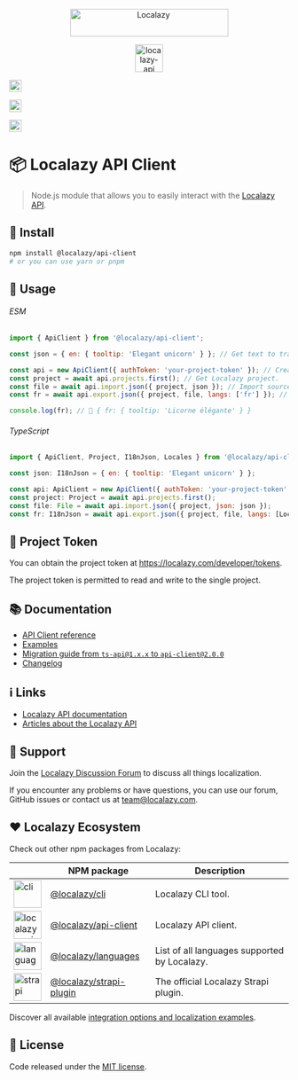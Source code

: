 <p align="center">
  <a href="https://localazy.com">
    <img src="https://localazy.com/directus9/assets/9fc36b9c-81b7-4dbf-bd82-b64cd984090f" width="285" height="50" alt="Localazy" >
  </a>
</p>
<p align="center">
  <a href="https://localazy.com/docs/api">
    <img src="https://localazy.com/directus9/assets/20866781-e69b-4e01-9456-05437487b75c" width="50" height="50" alt="localazy-api">
  </a>
</p>

<p align="center">

<a href="https://github.com/localazy/api-client"><img src="https://img.shields.io/badge/@localazy-ts--api-066fef?style=for-the-badge" height="22" alt="@localazy/api-client"></a>

<a href="https://npmjs.com/package/@localazy/api-client"><img src="https://img.shields.io/github/package-json/v/localazy/ts-api/main?style=for-the-badge&label=version&color=066fef" height="22" alt="npm"></a>

<a href="https://github.com/localazy/api-client/blob/main/LICENSE"><img src="https://img.shields.io/github/license/localazy/ts-api?style=for-the-badge&color=066fef" height="22" alt="license">

</a>

[//]: # '<a href="#">'
[//]: # '  <img src="https://img.shields.io/badge/schema-OpenAPI-066fef?style=for-the-badge&color=066fef" height="22" alt="schema"></a>'
[//]: # '  <br>'
[//]: # '  <a href="#"><img src="https://img.shields.io/badge/build-passing-success?style=for-the-badge" height="22" alt="build"></a>'
[//]: # '  <a href="#"><img src="https://img.shields.io/badge/coverage-100%25-success?style=for-the-badge" height="22" alt="coverage"></a>'

</p>

# 📦 Localazy API Client

> Node.js module that allows you to easily interact with the [Localazy API](https://localazy.com/docs/api).

## 🔧 Install

```bash
npm install @localazy/api-client
# or you can use yarn or pnpm
```

## 🚀 Usage

###### ESM

```javascript
import { ApiClient } from '@localazy/api-client';

const json = { en: { tooltip: 'Elegant unicorn' } }; // Get text to translate.

const api = new ApiClient({ authToken: 'your-project-token' }); // Create Api client.
const project = await api.projects.first(); // Get Localazy project.
const file = await api.import.json({ project, json }); // Import source keys.
const fr = await api.export.json({ project, file, langs: ['fr'] }); // Export translated keys.

console.log(fr); // 🦄 { fr: { tooltip: 'Licorne élégante' } }
```

###### TypeScript

```javascript
import { ApiClient, Project, I18nJson, Locales } from '@localazy/api-client';

const json: I18nJson = { en: { tooltip: 'Elegant unicorn' } };

const api: ApiClient = new ApiClient({ authToken: 'your-project-token' });
const project: Project = await api.projects.first();
const file: File = await api.import.json({ project, json: json });
const fr: I18nJson = await api.export.json({ project, file, langs: [Locales.FRENCH] });
```

## 🔐 Project Token

You can obtain the project token at https://localazy.com/developer/tokens.

The project token is permitted to read and write to the single project.

## 📚 Documentation

- [API Client reference](docs/api-client-reference.md)
- [Examples](examples)
- [Migration guide from `ts-api@1.x.x` to `api-client@2.0.0`](docs/migration-guide-from-v1-to-v2.md)
- [Changelog](CHANGELOG.md)

## ℹ️ Links

- [Localazy API documentation](https://localazy.com/docs/api)
- [Articles about the Localazy API](https://localazy.com/tags/api)

## 🛟 Support

Join the [Localazy Discussion Forum](https://discuss.localazy.com/) to discuss all things localization.

If you encounter any problems or have questions, you can use our forum, GitHub issues or contact us at
team@localazy.com.

## ❤️ Localazy Ecosystem

Check out other npm packages from Localazy:

|                                                                                                                                  | NPM package                                                                      | Description                                  |
| :------------------------------------------------------------------------------------------------------------------------------- | -------------------------------------------------------------------------------- | -------------------------------------------- |
| <img src="https://localazy.com/directus9/assets/3f76ff7b-0e74-4046-bb03-4ca99c3b66d5" width="50" height="50" alt="cli">          | [@localazy/cli](https://www.npmjs.com/package/@localazy/cli)                     | Localazy CLI tool.                           |
| <img src="https://localazy.com/directus9/assets/20866781-e69b-4e01-9456-05437487b75c" width="50" height="50" alt="localazy-api"> | [@localazy/api-client](https://www.npmjs.com/package/@localazy/api-client)       | Localazy API client.                         |
| <img src="https://localazy.com/directus9/assets/c9e70e4f-8136-432a-8d82-53c3501a9eb4" width="50" height="50" alt="languages">    | [@localazy/languages](https://www.npmjs.com/package/@localazy/languages)         | List of all languages supported by Localazy. |
| <img src="https://localazy.com/directus9/assets/1dd05c76-e517-4aea-a3d8-49cfddb40056" width="50" height="50" alt="strapi">       | [@localazy/strapi-plugin](https://www.npmjs.com/package/@localazy/strapi-plugin) | The official Localazy Strapi plugin.         |

Discover all available [integration options and localization examples](https://github.com/localazy).

## 📜 License

Code released under the [MIT license](LICENSE).
